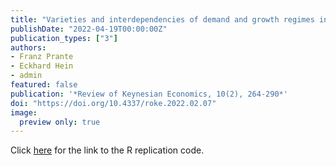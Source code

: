 ```yaml
---
title: "Varieties and interdependencies of demand and growth regimes in finance-dominated capitalism: a Post-Keynesian two-country stock–flow consistent simulation approach"
publishDate: "2022-04-19T00:00:00Z"
publication_types: ["3"]
authors:
- Franz Prante
- Eckhard Hein
- admin
featured: false
publication: '*Review of Keynesian Economics, 10(2), 264-290*'
doi: "https://doi.org/10.4337/roke.2022.02.07"
image: 
  preview only: true
---
```


Click [here](https://github.com/Alessandro1984/Prante-Hein-Bramucci-ROKE-2022) for the link to the R replication code.
